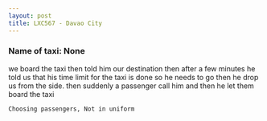 ```yaml
---
layout: post
title: LXC567 - Davao City
---
```


### Name of taxi: None

we board the taxi then told him our destination then after a few minutes he told us that his time limit for the taxi is done so he needs to go then he drop us from the side. then suddenly a passenger call him and then he let them board the taxi

```Choosing passengers, Not in uniform```
